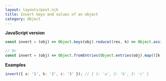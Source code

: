```yaml
---
layout: layouts/post.njk
title: Invert keys and values of an object
category: Object
---
```


**JavaScript version**

```js
const invert = (obj) => Object.keys(obj).reduce((res, k) => Object.assign(res, { [obj[k]]: k }), {});

// Or
const invert = (obj) => Object.fromEntries(Object.entries(obj).map(([k, v]) => [v, k]));
```

**Examples**

```js
invert({ a: '1', b: '2', c: '3' }); // { 1: 'a', 2: 'b', 3: 'c' }
```
